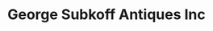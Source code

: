 ---
title: "George Subkoff Antiques Inc"
url: /westport/george-subkoff-antiques-inc/
shop: antiques
---